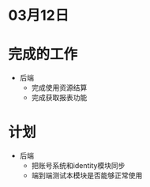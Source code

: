 # 03月12日

# 完成的工作

- 后端
  - 完成使用资源结算
  - 完成获取报表功能

# 计划

- 后端
  - 把账号系统和identity模块同步
  - 端到端测试本模块是否能够正常使用

